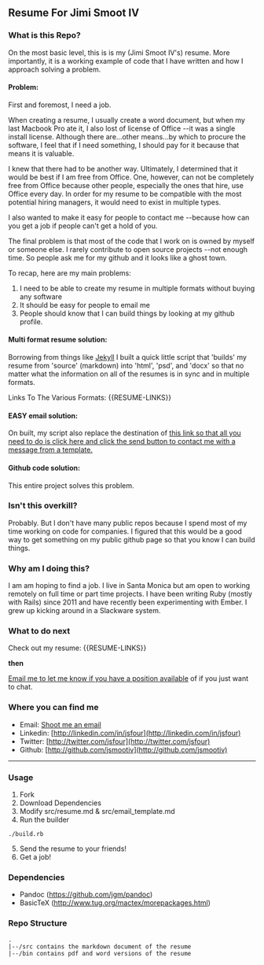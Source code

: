 ## Resume For Jimi Smoot IV

### What is this Repo?
On the most basic level, this is is my (Jimi Smoot IV's) resume. More importantly, it is a working example of code that I have written and how I approach solving a problem.

#### Problem:
First and foremost, I need a job.

When creating a resume, I usually create a word document, but when my last Macbook Pro ate it, I also lost of license of Office --it was a single install license. Although there are...other means...by which to procure the software, I feel that if I need something, I should pay for it because that means it is valuable. 

I knew that there had to be another way. Ultimately, I determined that it would be best if I am free from Office. One, however, can not be completely free from Office because other people, especially the ones that hire, use Office every day. In order for my resume to be compatible with the most potential hiring managers, it would need to exist in multiple types.

I also wanted to make it easy for people to contact me --because how can you get a job if people can't get a hold of you.

The final problem is that most of the code that I work on is owned by myself or someone else. I rarely contribute to open source projects --not enough time. So people ask me for my github and it looks like a ghost town.

To recap, here are my main problems:
1. I need to be able to create my resume in multiple formats without buying any software
2. It should be easy for people to email me
3. People should know that I can build things by looking at my github profile.

#### Multi format resume solution:
Borrowing from things like [Jekyll](http://jekyllrb.com) I built a quick little script that 'builds' my resume from 'source' (markdown) into 'html', 'psd', and 'docx' so that no matter what the information on all of the resumes is in sync and in multiple formats.

Links To The Various Formats:
{{RESUME-LINKS}}

#### EASY email solution:
On built, my script also replace the destination of [this link so that all you need to do is click here and click the send button to contact me with a message from a template.]({{EMAIL-LINK}})

#### Github code solution:
This entire project solves this problem.

### Isn't this overkill?
Probably. But I don't have many public repos because I spend most of my time working on code for companies. I figured that this would be a good way to get something on my public github page so that you know I can build things.

### Why am I doing this? 
I am am hoping to find a job. I live in Santa Monica but am open to working remotely on full time or part time projects. I have been writing Ruby (mostly with Rails) since 2011 and have recently been experimenting with Ember. I grew up kicking around in a Slackware system.

### What to do next
Check out my resume:
{{RESUME-LINKS}}

**then**

[Email me to let me know if you have a position available]({{EMAIL-LINK}}) of if you just want to chat.

### Where you can find me
- Email: [Shoot me an email]({{EMAIL-LINK}})
- Linkedin: [http://linkedin.com/in/jsfour](http://linkedin.com/in/jsfour)
- Twitter: [http://twitter.com/jsfour](http://twitter.com/jsfour)
- Github: [http://github.com/jsmootiv](http://github.com/jsmootiv)

---

### Usage
1. Fork
2. Download Dependencies
3. Modify src/resume.md & src/email_template.md
4. Run the builder
```
./build.rb
```
5. Send the resume to your friends!
6. Get a job!

### Dependencies
- Pandoc (https://github.com/jgm/pandoc)
- BasicTeX (http://www.tug.org/mactex/morepackages.html)

### Repo Structure
```
.
|--/src contains the markdown document of the resume
|--/bin contains pdf and word versions of the resume
```